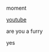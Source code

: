 moment

[youtube](https://www.youtube.com/channel/UCJpt36_mq9M4sD4y_4ZQR0g?sub_confirmation=1)

are you a furry

yes
